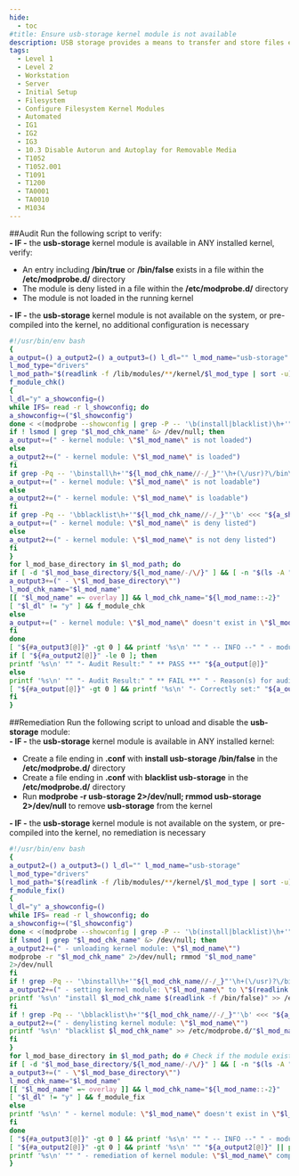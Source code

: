 ```yaml
---
hide:
  - toc
#title: Ensure usb-storage kernel module is not available
description: USB storage provides a means to transfer and store files ensuring persistence and availability of the files independent of network connection status. Its popularity and utility has led to USB-based malware being a simple and common means for network infiltration and a first step to establishing a persistent threat within a networked environment.
tags:
  - Level 1
  - Level 2
  - Workstation
  - Server
  - Initial Setup
  - Filesystem
  - Configure Filesystem Kernel Modules
  - Automated
  - IG1
  - IG2
  - IG3
  - 10.3 Disable Autorun and Autoplay for Removable Media
  - T1052
  - T1052.001
  - T1091
  - T1200
  - TA0001
  - TA0010
  - M1034
---
```


##Audit
Run the following script to verify:  
**- IF -** the **usb-storage** kernel module is available in ANY installed kernel, verify:  

- An entry including **/bin/true** or **/bin/false** exists in a file within the **/etc/modprobe.d/** directory  
- The module is deny listed in a file within the **/etc/modprobe.d/** directory  
- The module is not loaded in the running kernel  

**- IF -** the **usb-storage** kernel module is not available on the system, or pre-compiled into the kernel, no additional configuration is necessary

```bash linenums="1"
#!/usr/bin/env bash
{
a_output=() a_output2=() a_output3=() l_dl="" l_mod_name="usb-storage"
l_mod_type="drivers"
l_mod_path="$(readlink -f /lib/modules/**/kernel/$l_mod_type | sort -u)"
f_module_chk()
{
l_dl="y" a_showconfig=()
while IFS= read -r l_showconfig; do
a_showconfig+=("$l_showconfig")
done < <(modprobe --showconfig | grep -P -- '\b(install|blacklist)\h+'"${l_mod_chk_name//-/_}"'\b')
if ! lsmod | grep "$l_mod_chk_name" &> /dev/null; then
a_output+=(" - kernel module: \"$l_mod_name\" is not loaded")
else
a_output2+=(" - kernel module: \"$l_mod_name\" is loaded")
fi
if grep -Pq -- '\binstall\h+'"${l_mod_chk_name//-/_}"'\h+(\/usr)?\/bin\/(true|false)\b' <<< "${a_showconfig[*]}"; then
a_output+=(" - kernel module: \"$l_mod_name\" is not loadable")
else
a_output2+=(" - kernel module: \"$l_mod_name\" is loadable")
fi
if grep -Pq -- '\bblacklist\h+'"${l_mod_chk_name//-/_}"'\b' <<< "${a_showconfig[*]}"; then
a_output+=(" - kernel module: \"$l_mod_name\" is deny listed")
else
a_output2+=(" - kernel module: \"$l_mod_name\" is not deny listed")
fi
}
for l_mod_base_directory in $l_mod_path; do
if [ -d "$l_mod_base_directory/${l_mod_name/-/\/}" ] && [ -n "$(ls -A "$l_mod_base_directory/${l_mod_name/-/\/}")" ]; then
a_output3+=(" - \"$l_mod_base_directory\"")
l_mod_chk_name="$l_mod_name"
[[ "$l_mod_name" =~ overlay ]] && l_mod_chk_name="${l_mod_name::-2}"
[ "$l_dl" != "y" ] && f_module_chk
else
a_output+=(" - kernel module: \"$l_mod_name\" doesn't exist in \"$l_mod_base_directory\"")
fi
done
[ "${#a_output3[@]}" -gt 0 ] && printf '%s\n' "" " -- INFO --" " - module: \"$l_mod_name\" exists in:" "${a_output3[@]}"
if [ "${#a_output2[@]}" -le 0 ]; then
printf '%s\n' "" "- Audit Result:" " ** PASS **" "${a_output[@]}"
else
printf '%s\n' "" "- Audit Result:" " ** FAIL **" " - Reason(s) for audit failure:" "${a_output2[@]}"
[ "${#a_output[@]}" -gt 0 ] && printf '%s\n' "- Correctly set:" "${a_output[@]}"
fi
}
```

##Remediation
Run the following script to unload and disable the **usb-storage** module:  
**- IF -** the **usb-storage** kernel module is available in ANY installed kernel:

- Create a file ending in **.conf** with **install usb-storage /bin/false** in the **/etc/modprobe.d/** directory
- Create a file ending in **.conf** with **blacklist usb-storage** in the **/etc/modprobe.d/** directory
- Run **modprobe -r usb-storage 2>/dev/null; rmmod usb-storage 2>/dev/null** to remove **usb-storage** from the kernel

**- IF -** the **usb-storage** kernel module is not available on the system, or pre-compiled into the kernel, no remediation is necessary

``` bash linenums="1"
#!/usr/bin/env bash
{
a_output2=() a_output3=() l_dl="" l_mod_name="usb-storage"
l_mod_type="drivers"
l_mod_path="$(readlink -f /lib/modules/**/kernel/$l_mod_type | sort -u)"
f_module_fix()
{
l_dl="y" a_showconfig=()
while IFS= read -r l_showconfig; do
a_showconfig+=("$l_showconfig")
done < <(modprobe --showconfig | grep -P -- '\b(install|blacklist)\h+'"${l_mod_chk_name//-/_}"'\b')
if lsmod | grep "$l_mod_chk_name" &> /dev/null; then
a_output2+=(" - unloading kernel module: \"$l_mod_name\"")
modprobe -r "$l_mod_chk_name" 2>/dev/null; rmmod "$l_mod_name"
2>/dev/null
fi
if ! grep -Pq -- '\binstall\h+'"${l_mod_chk_name//-/_}"'\h+(\/usr)?\/bin\/(true|false)\b' <<< "${a_showconfig[*]}"; then
a_output2+=(" - setting kernel module: \"$l_mod_name\" to \"$(readlink -f /bin/false)\"")
printf '%s\n' "install $l_mod_chk_name $(readlink -f /bin/false)" >> /etc/modprobe.d/"$l_mod_name".conf
fi
if ! grep -Pq -- '\bblacklist\h+'"${l_mod_chk_name//-/_}"'\b' <<< "${a_showconfig[*]}"; then
a_output2+=(" - denylisting kernel module: \"$l_mod_name\"")
printf '%s\n' "blacklist $l_mod_chk_name" >> /etc/modprobe.d/"$l_mod_name".conf
fi
}
for l_mod_base_directory in $l_mod_path; do # Check if the module exists on the system
if [ -d "$l_mod_base_directory/${l_mod_name/-/\/}" ] && [ -n "$(ls -A "$l_mod_base_directory/${l_mod_name/-/\/}")" ]; then
a_output3+=(" - \"$l_mod_base_directory\"")
l_mod_chk_name="$l_mod_name"
[[ "$l_mod_name" =~ overlay ]] && l_mod_chk_name="${l_mod_name::-2}"
[ "$l_dl" != "y" ] && f_module_fix
else
printf '%s\n' " - kernel module: \"$l_mod_name\" doesn't exist in \"$l_mod_base_directory\""
fi
done
[ "${#a_output3[@]}" -gt 0 ] && printf '%s\n' "" " -- INFO --" " - module: \"$l_mod_name\" exists in:" "${a_output3[@]}"
[ "${#a_output2[@]}" -gt 0 ] && printf '%s\n' "" "${a_output2[@]}" || printf '%s\n' "" " - No changes needed"
printf '%s\n' "" " - remediation of kernel module: \"$l_mod_name\" complete" ""
}
```
